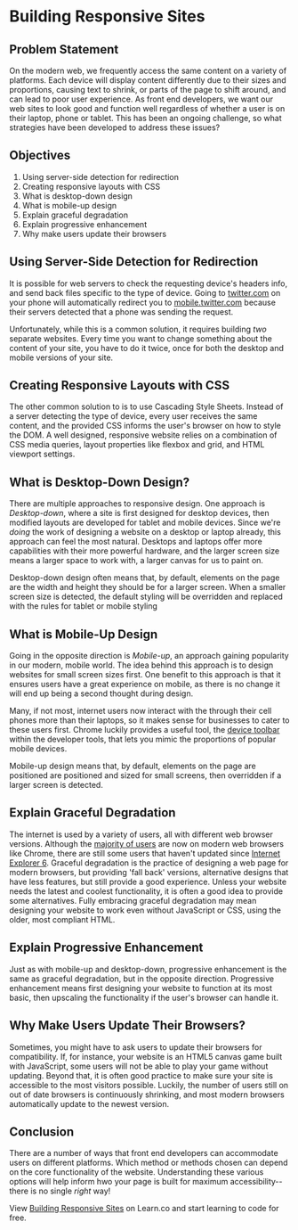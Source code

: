 # Building Responsive Sites

## Problem Statement
On the modern web, we frequently access the same content on a variety of
platforms. Each device will display content differently due to their sizes
and proportions, causing text to shrink, or parts of the page to shift around,
and can lead to poor user experience. As front end developers, we want our 
web sites to look good and function well regardless of whether a user is on 
their laptop, phone or tablet. This has been an ongoing challenge, so what 
strategies have been developed to address these issues?

## Objectives

1. Using server-side detection for redirection
2. Creating responsive layouts with CSS
3. What is desktop-down design
3. What is mobile-up design
4. Explain graceful degradation
5. Explain progressive enhancement
6. Why make users update their browsers

## Using Server-Side Detection for Redirection

It is possible for web servers to check the requesting device's headers info,
and send back files specific to the type of device. Going to
[twitter.com](twitter.com) on your phone will automatically redirect you to
[mobile.twitter.com](mobile.twitter.com) because their servers detected that a
phone was sending the request.

Unfortunately, while this is a common solution, it requires building _two_
separate websites. Every time you want to change something about the content
of your site, you have to do it twice, once for both the desktop and mobile
versions of your site.

## Creating Responsive Layouts with CSS

The other common solution to is to use Cascading Style Sheets.  Instead of a
server detecting the type of device, every user receives the same content,
and the provided CSS informs the user's browser on how to style the DOM. A well
designed, responsive website relies on a combination of CSS media queries,
layout properties like flexbox and grid, and HTML viewport settings.

## What is Desktop-Down Design?

There are multiple approaches to responsive design.  One approach is
_Desktop-down_, where a site is first designed for desktop devices, then
modified layouts are developed for tablet and mobile devices. Since we're
_doing_ the work of designing a website on a desktop or laptop already, this
approach can feel the most natural.  Desktops and laptops offer more
capabilities with their more powerful hardware, and the larger screen size means
a larger space to work with, a larger canvas for us to paint on.

Desktop-down design often means that, by default, elements on the page are the
width and height they should be for a larger screen.  When a smaller screen size
is detected, the default styling will be overridden and replaced with the rules
for tablet or mobile styling

## What is Mobile-Up Design

Going in the opposite direction is _Mobile-up_, an approach gaining popularity in
our modern, mobile world. The idea behind this approach is to design websites
for small screen sizes first. One benefit to this approach is that it ensures
users have a great experience on mobile, as there is no change it will end up
being a second thought during design.

Many, if not most, internet users now interact with the through their cell
phones more than their laptops, so it makes sense for businesses to cater to
these users first.  Chrome luckily provides a useful tool, the [device
toolbar](https://developers.google.com/web/tools/chrome-devtools/device-mode/emulate-mobile-viewports)
within the developer tools, that lets you mimic the proportions of popular
mobile devices.

Mobile-up design means that, by default, elements on the page are positioned are
positioned and sized for small screens, then overridden if a larger screen is
detected.

## Explain Graceful Degradation

The internet is used by a variety of users, all with different web browser
versions.  Although the [majority of
users](https://www.w3schools.com/browsers/default.asp) are now on modern web
browsers like Chrome, there are still some users that haven't updated since
[Internet Explorer
6](https://developer.microsoft.com/en-us/microsoft-edge/ie6countdown/#).
Graceful degradation is the practice of designing a web page for modern
browsers, but providing 'fall back' versions, alternative designs that have less
features, but still provide a good experience. Unless your website needs the
latest and coolest functionality, it is often a good idea to provide some
alternatives.  Fully embracing graceful degradation may mean designing your
website to work even without JavaScript or CSS, using the older, most compliant
HTML.

## Explain Progressive Enhancement

Just as with mobile-up and desktop-down, progressive enhancement is
the same as graceful degradation, but in the opposite direction.  Progressive
enhancement means first designing your website to function at its most basic,
then upscaling the functionality if the user's browser can handle it.

## Why Make Users Update Their Browsers?

Sometimes, you might have to ask users to update their browsers for compatibility. 
If, for instance, your website is an HTML5 canvas game built with JavaScript, 
some users will not be able to play your game without updating. Beyond that, 
it is often good practice to make sure your site is accessible to the most 
visitors possible. Luckily, the number of users still on out of date browsers 
is continuously shrinking, and most modern browsers automatically update to 
the newest version.

## Conclusion
There are a number of ways that front end developers can accommodate users
on different platforms. Which method or methods chosen can depend on the 
core functionality of the website. Understanding these various options will
help inform hwo your page is built for maximum accessibility--there is no 
single _right_ way!

<p data-visibility='hidden'>View <a href='https://learn.co/lessons/building-responsive-sites' title='Building Responsive Sites'>Building Responsive Sites</a> on Learn.co and start learning to code for free.</p>

